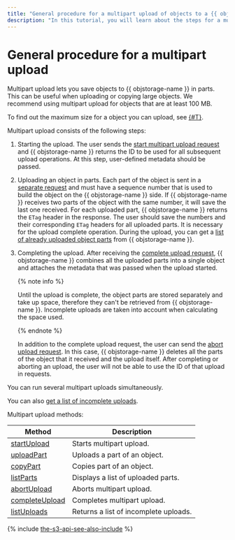 ```yaml
---
title: "General procedure for a multipart upload of objects to a {{ objstorage-full-name }} bucket"
description: "In this tutorial, you will learn about the steps for a multipart upload of objects to a bucket."
---
```


# General procedure for a multipart upload

Multipart upload lets you save objects to {{ objstorage-name }} in parts. This can be useful when uploading or copying large objects. We recommend using multipart upload for objects that are at least 100 MB.

To find out the maximum size for a object you can upload, see [{#T}](../../concepts/limits.md).

Multipart upload consists of the following steps:
1. Starting the upload.
    The user sends the [start multipart upload request](multipart/startupload.md) and {{ objstorage-name }} returns the ID to be used for all subsequent upload operations.
    At this step, user-defined metadata should be passed.
1. Uploading an object in parts.
    Each part of the object is sent in a [separate request](multipart/uploadpart.md) and must have a sequence number that is used to build the object on the {{ objstorage-name }} side. If {{ objstorage-name }} receives two parts of the object with the same number, it will save the last one received.
    For each uploaded part, {{ objstorage-name }} returns the `ETag` header in the response. The user should save the numbers and their corresponding `ETag` headers for all uploaded parts. It is necessary for the upload complete operation.
    During the upload, you can get a [list of already uploaded object parts](multipart/listparts.md) from {{ objstorage-name }}.
1. Completing the upload.
    After receiving the [complete upload request](multipart/completeupload.md), {{ objstorage-name }} combines all the uploaded parts into a single object and attaches the metadata that was passed when the upload started.

    {% note info %}

    Until the upload is complete, the object parts are stored separately and take up space, therefore they can't be retrieved from {{ objstorage-name }}. Incomplete uploads are taken into account when calculating the space used.

    {% endnote %}

    In addition to the complete upload request, the user can send the [abort upload request](multipart/abortupload.md). In this case, {{ objstorage-name }} deletes all the parts of the object that it received and the upload itself.
    After completing or aborting an upload, the user will not be able to use the ID of that upload in requests.

You can run several multipart uploads simultaneously.

You can also [get a list of incomplete uploads](multipart/listuploads.md).

Multipart upload methods:

Method|Description
-----|--------
[startUpload](multipart/startupload.md) | Starts multipart upload.
[uploadPart](multipart/uploadpart.md) | Uploads a part of an object.
[copyPart](multipart/copypart.md) | Copies part of an object.
[listParts](multipart/listparts.md) | Displays a list of uploaded parts.
[abortUpload](multipart/abortupload.md) | Aborts multipart upload.
[completeUpload](multipart/completeupload.md) | Completes multipart upload.
[listUploads](multipart/listuploads.md) | Returns a list of incomplete uploads.

{% include [the-s3-api-see-also-include](../../../_includes/storage/the-s3-api-see-also-include.md) %}